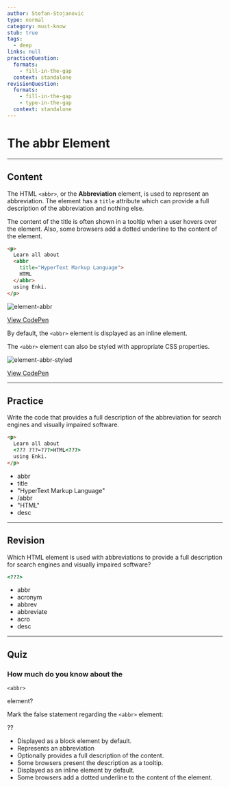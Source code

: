 ```yaml
---
author: Stefan-Stojanovic
type: normal
category: must-know
stub: true
tags:
  - deep
links: null
practiceQuestion:
  formats:
    - fill-in-the-gap
  context: standalone
revisionQuestion:
  formats:
    - fill-in-the-gap
    - type-in-the-gap
  context: standalone
---
```


# The abbr Element


---

## Content

The HTML `<abbr>`, or the **Abbreviation** element, is used to represent an abbreviation. The element has a `title` attribute which can provide a full description of the abbreviation and nothing else.

The content of the title is often shown in a tooltip when a user hovers over the element.  Also, some browsers add a dotted underline to the content of the element.

```html
<p>
  Learn all about
  <abbr
    title="HyperText Markup Language">
    HTML
  </abbr>
  using Enki.
</p>
```

![element-abbr](https://img.enkipro.com/354c74ec25bd957e4c11c5fe046b6135.png)

[View CodePen](https://codepen.io/enkidevs/pen/rrjOGv)

By default, the `<abbr>` element is displayed as an inline element.

The `<abbr>` element can also be styled with appropriate CSS properties.

![element-abbr-styled](https://img.enkipro.com/d158abd28bef73f7d126f2a9ce082dd1.png)

[View CodePen](https://codepen.io/enkidevs/pen/rKQEEK)


---

## Practice

Write the code that provides a full description of the abbreviation for search engines and visually impaired software.

```html
<p>
  Learn all about
  <??? ???=???>HTML<???>
  using Enki.
</p>
```

- abbr
- title
- "HyperText Markup Language"
- /abbr
- "HTML"
- desc


---

## Revision

Which HTML element is used with abbreviations to provide a full description for search engines and visually impaired software?

```html
<???>
```

- abbr
- acronym
- abbrev
- abbreviate
- acro
- desc


---

## Quiz

### How much do you know about the


`<abbr>`

 element?

Mark the false statement regarding the `<abbr>` element:

??

- Displayed as a block element by default.
- Represents an abbreviation
- Optionally provides a full description of the content.
- Some browsers present the description as a tooltip.
- Displayed as an inline element by default.
- Some browsers add a dotted underline to the content of the element.
